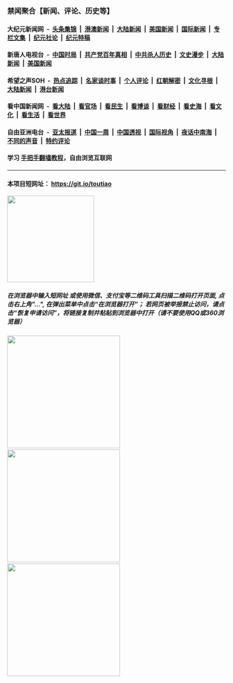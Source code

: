 ### 禁闻聚合【新闻、评论、历史等】

#### 大纪元新闻网 &nbsp;-&nbsp; [头条集锦](indexes/E头条集锦.md?t=02041511) &nbsp;|&nbsp; [港澳新闻](indexes/E港澳新闻.md?t=02041511)  &nbsp;|&nbsp; [大陆新闻](indexes/E大陆新闻.md?t=02041511) &nbsp;|&nbsp; [美国新闻](indexes/E美国新闻.md?t=02041511) &nbsp;|&nbsp; [国际新闻](indexes/E国际新闻.md?t=02041511) &nbsp;|&nbsp; [专栏文集](indexes/E专栏文集.md?t=02041511) &nbsp;|&nbsp; [纪元社论](indexes/E纪元社论.md?t=02041511) &nbsp;|&nbsp; [纪元特稿](indexes/E纪元特稿.md?t=02041511) 

#### 新唐人电视台 &nbsp;-&nbsp; [中国时局](indexes/N中国时局.md?t=02041511) &nbsp;|&nbsp; [共产党百年真相](indexes/N共产党百年真相.md?t=02041511) &nbsp;|&nbsp; [中共杀人历史](indexes/N中共杀人历史.md?t=02041511) &nbsp;|&nbsp; [文史漫步](indexes/N文史漫步.md?t=02041511) &nbsp;|&nbsp; [大陆新闻](indexes/N大陆新闻.md?t=02041511) &nbsp;|&nbsp; [美国新闻](indexes/N美国新闻.md?t=02041511)

#### 希望之声SOH &nbsp;-&nbsp; [热点追踪](indexes/H热点追踪.md?t=02041511) &nbsp;|&nbsp; [名家谈时事](indexes/H名家谈时事.md?t=02041511) &nbsp;|&nbsp; [个人评论](indexes/H个人评论.md?t=02041511)  &nbsp;|&nbsp; [红朝解密](indexes/H红朝解密.md?t=02041511) &nbsp;|&nbsp; [文化寻根](indexes/H文化寻根.md?t=02041511) &nbsp;|&nbsp; [大陆新闻](indexes/H大陆新闻.md?t=02041511) &nbsp;|&nbsp; [港台新闻](indexes/H港台新闻.md?t=02041511)

#### 看中国新闻网 &nbsp;-&nbsp; [看大陆](indexes/S看大陆.md?t=02041511) &nbsp;|&nbsp; [看官场](indexes/S看官场.md?t=02041511) &nbsp;|&nbsp; [看民生](indexes/S看民生.md?t=02041511)  &nbsp;|&nbsp; [看博谈](indexes/S看博谈.md?t=02041511) &nbsp;|&nbsp; [看财经](indexes/S看财经.md?t=02041511) &nbsp;|&nbsp; [看史海](indexes/S看史海.md?t=02041511) &nbsp;|&nbsp; [看文化](indexes/S看文化.md?t=02041511) &nbsp;|&nbsp; [看生活](indexes/S看生活.md?t=02041511) &nbsp;|&nbsp; [看世界](indexes/S看世界.md?t=02041511)

#### 自由亚洲电台 &nbsp;-&nbsp; [亚太报道](indexes/R亚太报道.md?t=02041511) &nbsp;|&nbsp; [中国一周](indexes/R中国一周.md?t=02041511) &nbsp;|&nbsp; [中国透视](indexes/R中国透视.md?t=02041511)  &nbsp;|&nbsp; [国际视角](indexes/R国际视角.md?t=02041511) &nbsp;|&nbsp; [夜话中南海](indexes/R夜话中南海.md?t=02041511) &nbsp;|&nbsp; [不同的声音](indexes/R不同的声音.md?t=02041511) &nbsp;|&nbsp; [特约评论](indexes/R特约评论.md?t=02041511)

#### 学习 [手把手翻墙教程](https://github.com/gfw-breaker/guides/wiki)，自由浏览互联网

----

#### 本项目短网址： https://git.io/toutiao
<img src="https://raw.githubusercontent.com/gfw-breaker/banned-news/master/scripts/img/qr.png" width="200px"/>  

##### 在浏览器中输入短网址 或使用微信、支付宝等二维码工具扫描二维码打开页面, 点击右上角"...", 在弹出菜单中点击“在浏览器打开”； 若网页被举报禁止访问，请点击“恢复申请访问”，将链接复制并粘贴到浏览器中打开（请不要使用QQ或360浏览器）

<img src="https://raw.githubusercontent.com/gfw-breaker/banned-news/master/scripts/img/1.png" width="260px"/> &nbsp; <img src="https://raw.githubusercontent.com/gfw-breaker/banned-news/master/scripts/img/2.png" width="260px"/> &nbsp; <img src="https://raw.githubusercontent.com/gfw-breaker/banned-news/master/scripts/img/3.png" width="260px"/>
